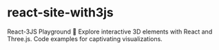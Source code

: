 # react-site-with3js
 React-3JS Playground 🚀 Explore interactive 3D elements with React and Three.js. Code examples for captivating visualizations. 
